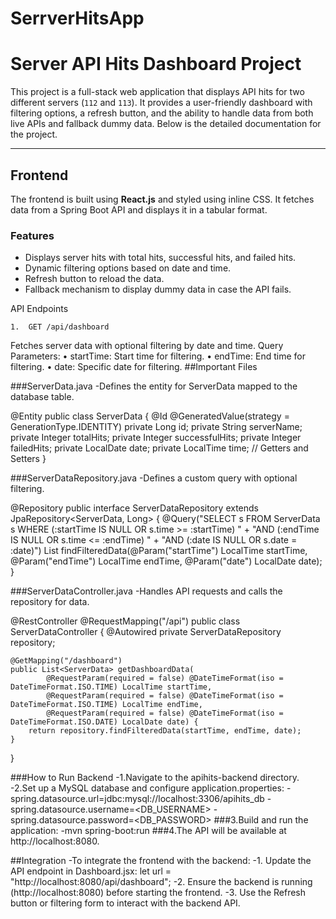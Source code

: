 # SerrverHitsApp
# Server API Hits Dashboard Project

This project is a full-stack web application that displays API hits for two different servers (`112` and `113`). It provides a user-friendly dashboard with filtering options, a refresh button, and the ability to handle data from both live APIs and fallback dummy data. Below is the detailed documentation for the project.

---

## **Frontend**

The frontend is built using **React.js** and styled using inline CSS. It fetches data from a Spring Boot API and displays it in a tabular format.

### **Features**
- Displays server hits with total hits, successful hits, and failed hits.
- Dynamic filtering options based on date and time.
- Refresh button to reload the data.
- Fallback mechanism to display dummy data in case the API fails.


API Endpoints

	1.	GET /api/dashboard
Fetches server data with optional filtering by date and time.
Query Parameters:
	• startTime: Start time for filtering.
	• endTime: End time for filtering.
	• date: Specific date for filtering.
##Important Files

###ServerData.java
-Defines the entity for ServerData mapped to the database table.

@Entity
public class ServerData {
    @Id
    @GeneratedValue(strategy = GenerationType.IDENTITY)
    private Long id;
    private String serverName;
    private Integer totalHits;
    private Integer successfulHits;
    private Integer failedHits;
    private LocalDate date;
    private LocalTime time;
    // Getters and Setters
}

###ServerDataRepository.java
-Defines a custom query with optional filtering.

@Repository
public interface ServerDataRepository extends JpaRepository<ServerData, Long> {
    @Query("SELECT s FROM ServerData s WHERE (:startTime IS NULL OR s.time >= :startTime) " +
            "AND (:endTime IS NULL OR s.time <= :endTime) " +
            "AND (:date IS NULL OR s.date = :date)")
    List<ServerData> findFilteredData(@Param("startTime") LocalTime startTime, 
                                      @Param("endTime") LocalTime endTime, 
                                      @Param("date") LocalDate date);
}


###ServerDataController.java
-Handles API requests and calls the repository for data.

@RestController
@RequestMapping("/api")
public class ServerDataController {
    @Autowired
    private ServerDataRepository repository;

    @GetMapping("/dashboard")
    public List<ServerData> getDashboardData(
            @RequestParam(required = false) @DateTimeFormat(iso = DateTimeFormat.ISO.TIME) LocalTime startTime,
            @RequestParam(required = false) @DateTimeFormat(iso = DateTimeFormat.ISO.TIME) LocalTime endTime,
            @RequestParam(required = false) @DateTimeFormat(iso = DateTimeFormat.ISO.DATE) LocalDate date) {
        return repository.findFilteredData(startTime, endTime, date);
    }
}

###How to Run Backend
	-1.Navigate to the apihits-backend directory.
	-2.Set up a MySQL database and configure application.properties:
-spring.datasource.url=jdbc:mysql://localhost:3306/apihits_db
-spring.datasource.username=<DB_USERNAME>
-spring.datasource.password=<DB_PASSWORD>
###3.Build and run the application:
    -mvn spring-boot:run
###4.The API will be available at http://localhost:8080.

##Integration
-To integrate the frontend with the backend:
	-1.	Update the API endpoint in Dashboard.jsx:
    let url = "http://localhost:8080/api/dashboard";
    	-2.	Ensure the backend is running (http://localhost:8080) before starting the frontend.
	-3.	Use the Refresh button or filtering form to interact with the backend API.
